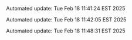 
Automated update: Tue Feb 18 11:41:24 EST 2025

Automated update: Tue Feb 18 11:42:05 EST 2025

Automated update: Tue Feb 18 11:48:31 EST 2025
